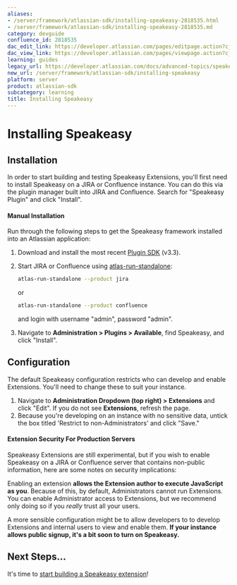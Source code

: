 ```yaml
---
aliases:
- /server/framework/atlassian-sdk/installing-speakeasy-2818535.html
- /server/framework/atlassian-sdk/installing-speakeasy-2818535.md
category: devguide
confluence_id: 2818535
dac_edit_link: https://developer.atlassian.com/pages/editpage.action?cjm=wozere&pageId=2818535
dac_view_link: https://developer.atlassian.com/pages/viewpage.action?cjm=wozere&pageId=2818535
learning: guides
legacy_url: https://developer.atlassian.com/docs/advanced-topics/speakeasy/installing-speakeasy
new_url: /server/framework/atlassian-sdk/installing-speakeasy
platform: server
product: atlassian-sdk
subcategory: learning
title: Installing Speakeasy
---
```

# Installing Speakeasy

## Installation

In order to start building and testing Speakeasy Extensions, you'll first need to install Speakeasy on a JIRA or Confluence instance. You can do this via the plugin manager built into JIRA and Confluence. Search for "Speakeasy Plugin" and click "Install".

#### Manual Installation

Run through the following steps to get the Speakeasy framework installed into an Atlassian application:

1.  Download and install the most recent <a href="/pages/createpage.action?spaceKey=SPEAK&amp;title=Atlassian+Plugin+SDK+Documentation" class="createlink">Plugin SDK</a> (v3.3).
2.  Start JIRA or Confluence using <a href="/pages/createpage.action?spaceKey=SPEAK&amp;title=atlas-run-standalone" class="createlink">atlas-run-standalone</a>:

    ``` bash
    atlas-run-standalone --product jira
    ```

    or

    ``` bash
    atlas-run-standalone --product confluence
    ```

    and login with username "admin", password "admin".

3.  Navigate to **Administration &gt; Plugins &gt; Available**, find Speakeasy, and click "Install".

## Configuration

The default Speakeasy configuration restricts who can develop and enable Extensions. You'll need to change these to suit your instance.

1.  Navigate to **Administration Dropdown (top right) &gt; Extensions** and click "Edit". If you do not see **Extensions**, refresh the page.
2.  Because you're developing on an instance with no sensitive data, untick the box titled 'Restrict to non-Administrators' and click "Save."

#### Extension Security For Production Servers

Speakeasy Extensions are still experimental, but if you wish to enable Speakeasy on a JIRA or Confluence server that contains non-public information, here are some notes on security implications:

Enabling an extension **allows the Extension author to execute JavaScript as you**. Because of this, by default, Administrators cannot run Extensions. You can enable Administrator access to Extensions, but we recommend only doing so if you *really* trust all your users.

A more sensible configuration might be to allow developers to to develop Extensions and internal users to view and enable them. **If your instance allows public signup, it's a bit soon to turn on Speakeasy.**

## Next Steps...

It's time to [start building a Speakeasy extension](https://developer.atlassian.com/display/SPEAK/Speakeasy+Extension+Development+Guide)!








































































































































































































































































































